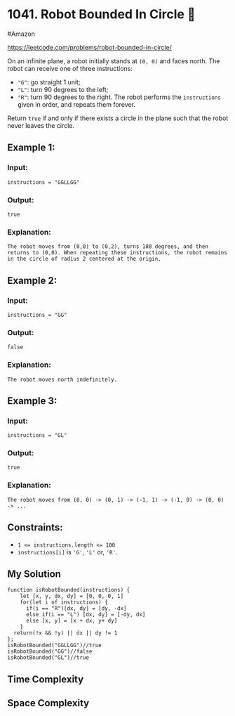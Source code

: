 # 1041. Robot Bounded In Circle 🌴
#Amazon

https://leetcode.com/problems/robot-bounded-in-circle/

On an infinite plane, a robot initially stands at `(0, 0)` and faces north. The robot can receive one of three instructions:

- `"G"`: go straight 1 unit;
- `"L"`: turn 90 degrees to the left;
- `"R"`: turn 90 degrees to the right.
The robot performs the `instructions` given in order, and repeats them forever.

Return `true` if and only if there exists a circle in the plane such that the robot never leaves the circle.
## Example 1:

### Input: 
`instructions = "GGLLGG"`
### Output: 
`true`
### Explanation: 
`The robot moves from (0,0) to (0,2), turns 180 degrees, and then returns to (0,0).
When repeating these instructions, the robot remains in the circle of radius 2 centered at the origin.`

## Example 2:

### Input: 
`instructions = "GG"`
### Output: 
`false`
### Explanation: 
`The robot moves north indefinitely.` 

## Example 3:

### Input: 
`instructions = "GL"`
### Output: 
`true`
### Explanation: 
`The robot moves from (0, 0) -> (0, 1) -> (-1, 1) -> (-1, 0) -> (0, 0) -> ...` 

## Constraints:
- `1 <= instructions.length <= 100`
- `instructions[i]` is `'G'`, `'L'` or, `'R'`.

## My Solution 
````
function isRobotBounded(instructions) {
    let [x, y, dx, dy] = [0, 0, 0, 1]
    for(let i of instructions) {
      if(i == "R")[dx, dy] = [dy, -dx]
      else if(i == "L") [dx, dy] = [-dy, dx]
      else [x, y] = [x + dx, y+ dy]
    }
  return(!x && !y) || dx || dy != 1
};
isRobotBounded("GGLLGG")//true
isRobotBounded("GG")//false
isRobotBounded("GL")//true
````

## Time Complexity
## Space Complexity
